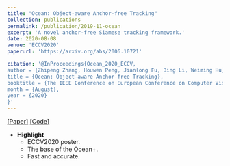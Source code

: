 ```yaml
---
title: "Ocean: Object-aware Anchor-free Tracking"
collection: publications
permalink: /publication/2019-11-ocean
excerpt: 'A novel anchor-free Siamese tracking framework.'
date: 2020-08-08
venue: 'ECCV2020'
paperurl: 'https://arxiv.org/abs/2006.10721'

citation: '@InProceedings{Ocean_2020_ECCV,
author = {Zhipeng Zhang, Houwen Peng, Jianlong Fu, Bing Li, Weiming Hu},
title = {Ocean: Object-aware Anchor-free Tracking},
booktitle = {The IEEE Conference on European Conference on Computer Vision (ECCV)},
month = {August},
year = {2020}
}'
---
```


[[Paper]](https://arxiv.org/abs/2006.10721) [[Code]](https://github.com/researchmm/TracKit)

- **Highlight**
	- ECCV2020 poster.
    - The base of the Ocean+.
    - Fast and accurate.

